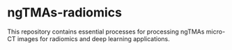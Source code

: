 # ngTMAs-radiomics
This repository contains essential processes for processing ngTMAs micro-CT images for radiomics and deep learning applications.
